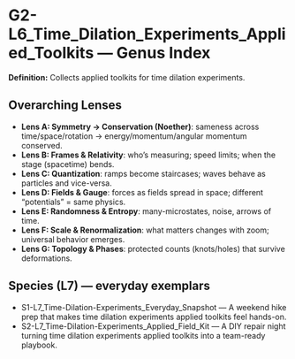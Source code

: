 # G2-L6_Time_Dilation_Experiments_Applied_Toolkits — Genus Index
**Definition:** Collects applied toolkits for time dilation experiments.

## Overarching Lenses

- **Lens A: Symmetry -> Conservation (Noether)**: sameness across time/space/rotation → energy/momentum/angular momentum conserved.
- **Lens B: Frames & Relativity**: who’s measuring; speed limits; when the stage (spacetime) bends.
- **Lens C: Quantization**: ramps become staircases; waves behave as particles and vice-versa.
- **Lens D: Fields & Gauge**: forces as fields spread in space; different “potentials” = same physics.
- **Lens E: Randomness & Entropy**: many-microstates, noise, arrows of time.
- **Lens F: Scale & Renormalization**: what matters changes with zoom; universal behavior emerges.
- **Lens G: Topology & Phases**: protected counts (knots/holes) that survive deformations.

## Species (L7) — everyday exemplars
- S1-L7_Time-Dilation-Experiments_Everyday_Snapshot — A weekend hike prep that makes time dilation experiments applied toolkits feel hands-on.
- S2-L7_Time-Dilation-Experiments_Applied_Field_Kit — A DIY repair night turning time dilation experiments applied toolkits into a team-ready playbook.
